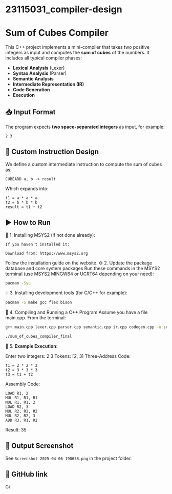 # 23115031_compiler-design

# Sum of Cubes Compiler

This C++ project implements a mini-compiler that takes two positive integers as input and computes the **sum of cubes** of the numbers. It includes all typical compiler phases:

- **Lexical Analysis** (Lexer)
- **Syntax Analysis** (Parser)
- **Semantic Analysis**
- **Intermediate Representation (IR)**
- **Code Generation**
- **Execution**

## 📥 Input Format

The program expects **two space-separated integers** as input, for example:

```
2 3
```

## 🧮 Custom Instruction Design

We define a custom intermediate instruction to compute the sum of cubes as:

```
CUBEADD a, b -> result
```
Which expands into:
```
t1 = a * a * a
t2 = b * b * b
result = t1 + t2
```

## ▶️ How to Run
🧰 1. Installing MSYS2 (if not done already):
```
If you haven't installed it:

Download from: https://www.msys2.org
```

Follow the installation guide on the website.
⚙️ 2. Update the package database and core system packages
Run these commands in the MSYS2 terminal (use MSYS2 MINGW64 or UCRT64 depending on your need):
```bash
pacman -Syu
```
💡 3. Installing development tools (for C/C++ for example):
```bash
pacman -S make gcc flex bison
```
📝 4. Compiling and Running a C++ Program
Assume you have a file main.cpp. From the terminal:
```bash
g++ main.cpp lexer.cpp parser.cpp semantic.cpp ir.cpp codegen.cpp -o sum_of_cubes_compiler_final
```
```bash
./sum_of_cubes_compiler_final
```

📌 5. **Example Execution**:


Enter two integers: 2 3
Tokens: [2, 3]
Three-Address Code:
```
t1 = 2 * 2 * 2
t2 = 3 * 3 * 3
t3 = t1 + t2
```
Assembly Code:
```
LOAD R1, 2
MUL R1, R1, R1
MUL R1, R1, 2
LOAD R2, 3
MUL R2, R2, R2
MUL R2, R2, 3
ADD R3, R1, R2
```
Result: 35


## 📸 Output Screenshot

See `Screenshot 2025-04-06 190658.png` in the project folder.

## 🔗 GitHub link
Gi

